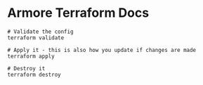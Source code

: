 # Armore Terraform Docs


```
# Validate the config
terraform validate

# Apply it - this is also how you update if changes are made
terraform apply

# Destroy it
terraform destroy
```

